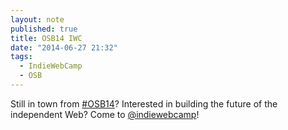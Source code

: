 ```yaml
---
layout: note
published: true
title: OSB14 IWC
date: "2014-06-27 21:32"
tags: 
  - IndieWebCamp
  - OSB
---
```


Still in town from [#OSB14](http://opensourcebridge.org/y2013/)? Interested in building the future of the independent Web? Come to [@indiewebcamp](http://indiewebcamp.com)!